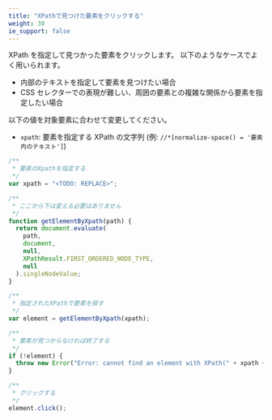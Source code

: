 ```yaml
---
title: "XPathで見つけた要素をクリックする"
weight: 30
ie_support: false
---
```


XPath を指定して見つかった要素をクリックします。
以下のようなケースでよく用いられます。

- 内部のテキストを指定して要素を見つけたい場合
- CSS セレクターでの表現が難しい、周囲の要素との複雑な関係から要素を指定したい場合

以下の値を対象要素に合わせて変更してください。

- `xpath`: 要素を指定する XPath の文字列 (例: `//*[normalize-space() = '要素内のテキスト']`)

```js
/**
 * 要素のXpathを指定する
 */
var xpath = "<TODO: REPLACE>";

/**
 * ここから下は変える必要はありません
 */
function getElementByXpath(path) {
  return document.evaluate(
    path,
    document,
    null,
    XPathResult.FIRST_ORDERED_NODE_TYPE,
    null
  ).singleNodeValue;
}

/**
 * 指定されたXPathで要素を探す
 */
var element = getElementByXpath(xpath);

/**
 * 要素が見つからなければ終了する
 */
if (!element) {
  throw new Error("Error: cannot find an element with XPath(" + xpath + ")");
}

/**
 * クリックする
 */
element.click();
```
